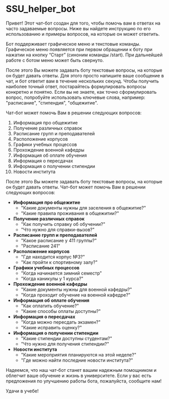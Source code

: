 # SSU_helper_bot
Привет! Этот чат-бот создан для того, чтобы помочь вам в ответах на часто задаваемые вопросы. Ниже вы найдете инструкцию по его использованию и примеры вопросов, на которые он может ответить.

Бот поддерживает графическое меню и текстовые команды. Графическое меню появляется при первом обращении к боту при нажатии на кнопку “Старт” (синоним команды /start). При дальнейшей работе с ботом меню может быть свернуто. 

После этого Вы можете задавать боту текстовые вопросы, на которые он будет давать ответы. Для этого просто напишите ваше сообщение в чат, и бот ответит вам в течение нескольких секунд. Чтобы получить наиболее точный ответ, постарайтесь формулировать вопросы конкретно и понятно. Если вы не знаете, как точно сформулировать вопрос, попробуйте использовать ключевые слова, например: "расписание", "стипендия", "общежитие".

Чат-бот может помочь Вам в решении следующих вопросов:

1. Информация про общежитие
1. Получение различных справок
1. Расписание групп и преподавателей
1. Расположение корпусов
1. Графики учебных процессов
1. Прохождение военной кафедры
1. Информация об оплате обучения
1. Информация о пересдачах
1. Информация о получении стипендии
1. Новости института

После этого Вы можете задавать боту текстовые вопросы, на которые он будет давать ответы. Чат-бот может помочь Вам в решении следующих вопросов:

- **Информация про общежитие**
  - "Какие документы нужны для заселения в общежитие?"
  - "Какие правила проживания в общежитии?"
- **Получение различных справок**
  - "Как получить справку об обучении?"
  - "Что нужно для справки-вызов?"
- **Расписание групп и преподавателей**
  - "Какое расписание у 411 группы?"
  - "Расписание 241"
- **Расположение корпусов**
  - "Где находится корпус №3?"
  - "Как пройти к спортивному залу?"
- **Графики учебных процессов**
  - "Когда начинается зимний семестр"
  - "Когда каникулы у 1 курса?"
- **Прохождение военной кафедры**
  - "Какие документы нужны для военной кафедры?"
  - "Когда проходит обучение на военной кафедре?"
- **Информация об оплате обучения**
  - "Как оплатить обучение?"
  - "Какие способы оплаты доступны?"
- **Информация о пересдачах**
  - "Когда можно пересдать экзамен?"
  - "Какие исправить оценку?"
- **Информация о получении стипендии**
  - "Какие стипендии доступны студентам?"
  - "Что нужно для получения стипендии?"
- **Новости института**
  - "Какие мероприятия планируются на этой неделе?"
  - "Где можно найти последние новости института?"

Надеемся, что наш чат-бот станет вашим надежным помощником и облегчит ваше обучение и жизнь в университете. Если у вас есть предложения по улучшению работы бота, пожалуйста, сообщите нам!

Удачи в учебе!

